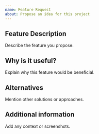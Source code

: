 ```yaml
---
name: Feature Request
about: Propose an idea for this project
---
```


## Feature Description

Describe the feature you propose.

## Why is it useful?

Explain why this feature would be beneficial.

## Alternatives

Mention other solutions or approaches.

## Additional information

Add any context or screenshots.
